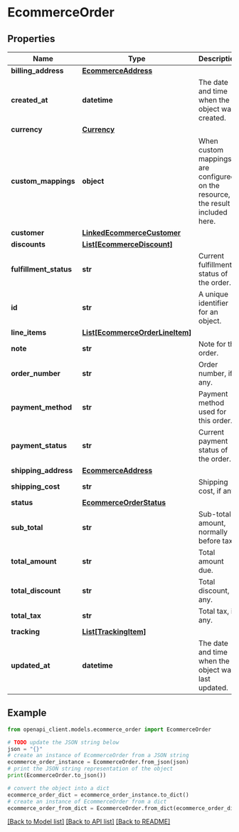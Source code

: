 # EcommerceOrder


## Properties

Name | Type | Description | Notes
------------ | ------------- | ------------- | -------------
**billing_address** | [**EcommerceAddress**](EcommerceAddress.md) |  | [optional] 
**created_at** | **datetime** | The date and time when the object was created. | [optional] [readonly] 
**currency** | [**Currency**](Currency.md) |  | [optional] 
**custom_mappings** | **object** | When custom mappings are configured on the resource, the result is included here. | [optional] 
**customer** | [**LinkedEcommerceCustomer**](LinkedEcommerceCustomer.md) |  | [optional] 
**discounts** | [**List[EcommerceDiscount]**](EcommerceDiscount.md) |  | [optional] 
**fulfillment_status** | **str** | Current fulfillment status of the order. | [optional] 
**id** | **str** | A unique identifier for an object. | [readonly] 
**line_items** | [**List[EcommerceOrderLineItem]**](EcommerceOrderLineItem.md) |  | [optional] 
**note** | **str** | Note for the order. | [optional] 
**order_number** | **str** | Order number, if any. | [optional] 
**payment_method** | **str** | Payment method used for this order. | [optional] 
**payment_status** | **str** | Current payment status of the order. | [optional] 
**shipping_address** | [**EcommerceAddress**](EcommerceAddress.md) |  | [optional] 
**shipping_cost** | **str** | Shipping cost, if any. | [optional] 
**status** | [**EcommerceOrderStatus**](EcommerceOrderStatus.md) |  | [optional] 
**sub_total** | **str** | Sub-total amount, normally before tax. | [optional] 
**total_amount** | **str** | Total amount due. | [optional] 
**total_discount** | **str** | Total discount, if any. | [optional] 
**total_tax** | **str** | Total tax, if any. | [optional] 
**tracking** | [**List[TrackingItem]**](TrackingItem.md) |  | [optional] 
**updated_at** | **datetime** | The date and time when the object was last updated. | [optional] [readonly] 

## Example

```python
from openapi_client.models.ecommerce_order import EcommerceOrder

# TODO update the JSON string below
json = "{}"
# create an instance of EcommerceOrder from a JSON string
ecommerce_order_instance = EcommerceOrder.from_json(json)
# print the JSON string representation of the object
print(EcommerceOrder.to_json())

# convert the object into a dict
ecommerce_order_dict = ecommerce_order_instance.to_dict()
# create an instance of EcommerceOrder from a dict
ecommerce_order_from_dict = EcommerceOrder.from_dict(ecommerce_order_dict)
```
[[Back to Model list]](../README.md#documentation-for-models) [[Back to API list]](../README.md#documentation-for-api-endpoints) [[Back to README]](../README.md)


